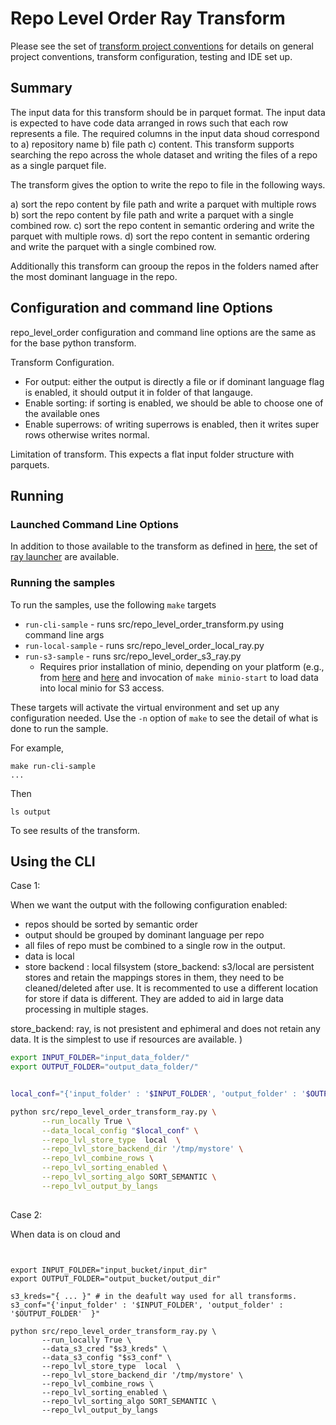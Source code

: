 # Repo Level Order Ray Transform 

Please see the set of
[transform project conventions](../../../README.md#transform-project-conventions)
for details on general project conventions, transform configuration,
testing and IDE set up.

## Summary 

The input data for this transform should be in parquet format. The input data is expected to have code data arranged in rows
such that each row represents a file. The required columns in the input data shoud correspond to a) repository name b) file path
c) content. This transform supports searching the repo across the whole dataset and writing the files of a repo as a single 
parquet file. 

The transform gives the option to write the repo to file in the following ways.

a) sort the repo content by file path and write a parquet with multiple rows
b) sort the repo content by file path and write a parquet with a single combined row.
c) sort the repo content in semantic ordering and write the parquet with multiple rows.
d) sort the repo content in semantic ordering and write the parquet with a single combined row.

Additionally this transform can grooup the repos in the folders named after the most dominant language in the repo.


## Configuration and command line Options

repo_level_order configuration and command line options are the same as for the base python transform. 

Transform Configuration.

- For output:
   either the output is directly a file or if dominant language flag is enabled, it should output
   it in folder of that langauge.
- Enable sorting: 
   if sorting is enabled, we should be able to choose one of the available ones
- Enable superrows:
   of writing superrows is enabled, then it writes super rows otherwise writes normal.


Limitation of transform. This expects a flat input folder structure with parquets.


## Running

### Launched Command Line Options 
In addition to those available to the transform as defined in [here](../python/README.md),
the set of 
[ray launcher](../../../../data-processing-lib/doc/ray-launcher-options.md) are available.

### Running the samples
To run the samples, use the following `make` targets

* `run-cli-sample` - runs src/repo_level_order_transform.py using command line args
* `run-local-sample` - runs src/repo_level_order_local_ray.py
* `run-s3-sample` - runs src/repo_level_order_s3_ray.py
    * Requires prior installation of minio, depending on your platform (e.g., from [here](https://min.io/docs/minio/macos/index.html)
     and [here](https://min.io/docs/minio/linux/index.html) 
     and invocation of `make minio-start` to load data into local minio for S3 access.

These targets will activate the virtual environment and set up any configuration needed.
Use the `-n` option of `make` to see the detail of what is done to run the sample.

For example, 
```shell
make run-cli-sample
...
```
Then 
```shell
ls output
```
To see results of the transform.


## Using the CLI

Case 1:

When we want the output with the following configuration enabled:
- repos should be sorted by semantic order
- output should be grouped by dominant language per repo
- all files of repo must be combined to a single row in the output.
- data is local
- store backend : local filsystem
(store_backend: s3/local are persistent stores and retain the mappings stores in them, they need to be cleaned/deleted after use. It is recommented to use a different location for store if data is different. They are added to aid in large data processing in multiple stages.

store_backend: ray, is not presistent and ephimeral and does not retain any data.
  It is the simplest to use if resources are available.
)

```sh
export INPUT_FOLDER="input_data_folder/"
export OUTPUT_FOLDER="output_data_folder/"


local_conf="{'input_folder' : '$INPUT_FOLDER', 'output_folder' : '$OUTPUT_FOLDER'  }"

python src/repo_level_order_transform_ray.py \
       --run_locally True \
       --data_local_config "$local_conf" \
       --repo_lvl_store_type  local  \
       --repo_lvl_store_backend_dir '/tmp/mystore' \
       --repo_lvl_combine_rows \
       --repo_lvl_sorting_enabled \
       --repo_lvl_sorting_algo SORT_SEMANTIC \
       --repo_lvl_output_by_langs
        
```

Case 2:

When data is on cloud and 

```shell


export INPUT_FOLDER="input_bucket/input_dir"
export OUTPUT_FOLDER="output_bucket/output_dir"

s3_kreds="{ ... }" # in the deafult way used for all transforms. 
s3_conf="{'input_folder' : '$INPUT_FOLDER', 'output_folder' : '$OUTPUT_FOLDER'  }"

python src/repo_level_order_transform_ray.py \
       --run_locally True \
       --data_s3_cred "$s3_kreds" \
       --data_s3_config "$s3_conf" \
       --repo_lvl_store_type  local  \
       --repo_lvl_store_backend_dir '/tmp/mystore' \
       --repo_lvl_combine_rows \
       --repo_lvl_sorting_enabled \
       --repo_lvl_sorting_algo SORT_SEMANTIC \
       --repo_lvl_output_by_langs   
```
